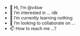 - 👋 Hi, I’m @v4sw
- 👀 I’m interested in ... idk
- 🌱 I’m currently learning nothing
- 💞️ I’m looking to collaborate on ...
- 📫 How to reach me ...?

<!---
v4sw/v4sw is a ✨ special ✨ repository because its `README.md` (this file) appears on your GitHub profile.
You can click the Preview link to take a look at your changes.
--->
